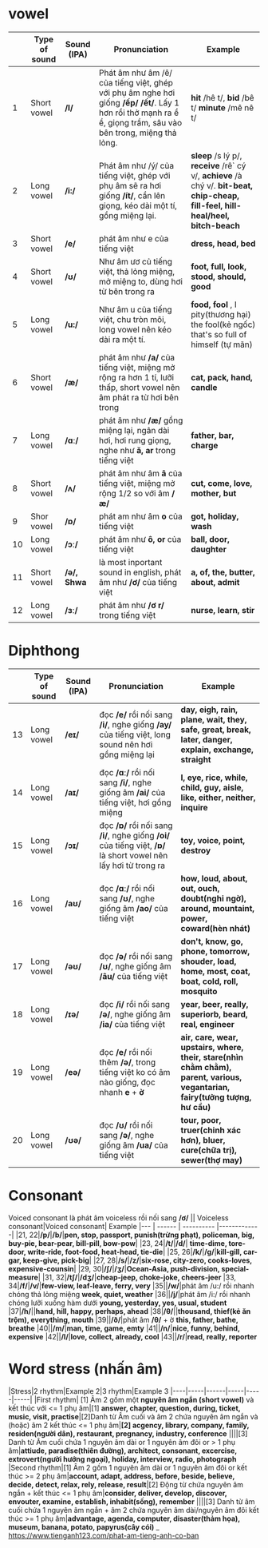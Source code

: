# vowel

| | Type of sound | Sound (IPA)      |      Pronunciation | Example |
|--- | ------        | ----------  |-------------     |------  |      
|1 | Short vowel| **/I/**| Phát âm như âm /ê/ của tiếng việt, ghép với phụ âm nghe hơi giống **/ếp/ /ết/**. Lấy 1 hơn rồi thở mạnh ra ề ề, giọng trầm, sâu vào bên trong, miệng thả lỏng.| **hit** /hê t/, **bid** /bê t/ **minute** /mê nê t/|
|2| Long vowel| **/i:/**| Phát âm như /ý/ của tiếng việt, ghép với phụ âm sẽ ra hơi giống **/ít/**, cần lên giọng, kéo dài một tí, gồng miệng lại.| **sleep** /s lý p/, **receive** /rê` cý v/, **achieve** /à chý v/. **bit-beat, chip-cheap, fill-feel, hill-heal/heel, bitch-beach**|
|3|Short vowel| **/e/**|phát âm như e của tiếng việt|**dress, head, bed**
|4| Short vowel| **/ʊ/**| Như âm ươ củ tiếng việt, thả lỏng miệng, mở miệng to, dùng hơi từ bên trong ra| **foot, full, look, stood, should, good**|
|5| Long vowel| **/u:/**| Như âm u của tiếng việt, chu  tròn môi, long vowel nên kéo dài ra một tí.| **food, fool** , I pity(thương hại) the fool(kẻ ngốc) that's so full of himself (tự mãn)|
|6|Short vowel|**/æ/** |phát âm như **/a/** của tiếng việt, miệng mở rộng ra hơn 1 tí, lưỡi thấp, short vowel nên âm phát ra từ hơi bên trong| **cat, pack, hand, candle**
|7|Long vowel|**/ɑː/**| phát âm như **/æ/** gồng miệng lại, ngân dài hơi, hơi rung giọng, nghe như **ă, ar** trong tiếng việt| **father, bar, charge**
|8|Short vowel|**/ʌ/**| phát âm như âm **â** của tiếng việt, miệng mở rộng 1/2 so với âm **/æ/** |**cut, come, love, mother, but**
|9|Shor vowel|**/ɒ/**| phát am như âm **o** của tiếng việt|**got, holiday, wash**
|10|Long vowel|**/ɔː/**|phát âm như **ô, or**  của tiếng việt|**ball, door, daughter**
|11|Short vowel|**/ə/, Shwa**|là most inportant sound in english, phát âm như **/ơ/** của tiếng việt| **a, of, the, butter, about, admit**
|12|Long vowel|**/ɜː/**|phát âm như **/ơ r/** trong tiếng việt|**nurse, learn, stir**

# Diphthong

| | Type of sound | Sound (IPA)      |      Pronunciation | Example |
|--- | ------        | ----------  |-------------     |------  |      
|13|Long vowel|**/eɪ/**|đọc **/e/** rồi nối sang **/i/**, nghe giống **/ay/** của tiếng việt, long sound nên hơi gồng miệng lại|**day, eigh, rain, plane, wait, they, safe, great, break, later, danger, explain, exchange, straight**|
|14|Long vowel|**/aɪ/**|đọc **/ɑː/** rồi nối sang **/i/**, nghe giống âm **/ai/** của tiếng việt, hơi gồng miệng|**I, eye, rice, while, child, guy, aisle, like, either, neither, inquire**
|15|Long vowel|**/ɔɪ/**|đọc **/ɒ/** rồi nối sang **/i/**, nghe giống **/oi/** của tiếng việt, **/ɒ/** là short vowel nên lấy hơi từ trong ra|**toy, voice, point, destroy**|
|16|Long vowel|**/aʊ/**|đọc **/ɑː/** rồi nối sang **/ʊ/**, nghe giống âm **/ao/** của tiếng việt|**how, loud, about, out, ouch, doubt(nghi ngờ), around, mountaint, power, coward(hèn nhát)**|
|17|Long vowel|**/əʊ/**|đọc **/ə/** rồi nối sang **/ʊ/**, nghe giống âm **/âu/** của tiếng việt|**don't, know, go, phone, tomorrow, shouder, load, home, most, coat, boat, cold, roll, mosquito**|
|18|Long vowel| **/ɪə/**|đọc **/i/** rồi nối sang **/ə/**, nghe giống âm **/ia/** của tiếng việt|**year, beer, really, superiorb, beard, real, engineer**|
|19|Long vowel|**/eə/**|đọc **/e/** rồi nối thêm **/ə/**, trong tiếng việt ko có âm nào giống, đọc nhanh **e** + **ờ**|**air, care, wear, upstairs, where, their, stare(nhìn chằm chằm), parent, various, vegantarian, fairy(tưởng tượng, hư cầu)**|
|20|Long vowel|**/ʊə/**|đọc **/ʊ/** rồi nối sang **/ə/**, nghe giống âm **/ua/** của tiếng việt|**tour, poor, truer(chinh xác hơn), bluer, cure(chữa trị), sewer(thợ may)**|

# Consonant
Voiced consonant là phát âm voiceless rồi nối sang **/ơ/**
|| Voiceless consonant|Voiced consonant| Example
|--- | ------        | ----------  |-------------|
|21, 22|**/p/**|**/b/**|**pen, stop, passport, punish(trừng phạt), policeman, big, buy-pie, bear-pear, bill-pill, bow-pow**|
|23, 24|**/t/**|**/d/**| **time-dime, tore-door, write-ride, foot-food, heat-head, tie-die**|
|25, 26|**/k/**|**/g/**|**kill-gill, car-gar, keep-give, pick-big**|
|27, 28|**/s/**|**/z/**|**six-rose, city-zero, cooks-loves, expensive-counsin**|
|29, 30|**/ʃ/**|**/ʒ/**|**Ocean-Asia, push-division, special-measure**|
|31, 32|**/tʃ/**|**/dʒ/**|**cheap-jeep, choke-joke, cheers-jeer**
|33, 34|**/f/**|**/v/**|**few-view, leaf-leave, ferry, very**
|35||**/w/**|phát âm /u:/ rồi nhanh chóng thả lỏng miệng **week, quiet, weather**
|36||**/j/**|phát âm /i:/ rồi nhanh chóng lưỡi xuống hàm dưới **young, yesterday,  yes, usual, student**
|37|**/h/**||**hand, hill, happy, perhaps, ahead**
|38|**/θ/**||**thousand, thief(kẻ ăn trộm), everything, mouth**
|39||**/ð/**|phát âm **/θ/** + ờ **this, father, bathe, breathe**
|40||**/m/**|**man, time, game, emty**
|41||**/n/**|**nice, funny, behind, expensive**
|42||**/l/**|**love, collect, already, cool**
|43||**/r/**|**read, really, reporter**

# Word stress (nhấn âm)
|Stress|2 rhythm|Example 2|3 rhythm|Example 3
|----|-----|------|-----|-----|-----|
|First rhythm| [1] Âm 2 gồm một **nguyên âm ngắn (short vowel)** và kết thúc với <= 1 phụ âm|[1] **answer, chapter, question,  during, ticket, music, visit, practise**|[2]Danh từ Âm cuối và âm 2 chứa nguyên âm ngắn và (hoặc) âm 2 kết thúc <= 1 phụ âm|**[2] acgency, library, company, family, residen(người dân), restaurant, pregnancy, industry, conference**
||||[3] Danh từ Âm cuối chứa 1 nguyên âm dài or 1 nguyên âm đôi or > 1 phụ âm|**attiude, paradise(thiên đường), architect, consonant, excercise, extrovert(người hướng ngoại), holiday, interview, radio, photograph**
|Second rhythm|[1] Âm 2 gồm 1 nguyên âm dài or 1 nguyên âm đôi or kết thúc >= 2 phụ âm|**account, adapt, address, before, beside, believe, decide, detect, relax, rely, release, result**|[2] Động từ chứa nguyên âm ngắn + kết thúc <= 1 phụ âm|**consider, deliver, develop, discover, envouter, examine, establish, inhabit(sống), remember**
||||[3] Danh từ âm cuối chứa 1 nguyên âm ngắn + âm 2 chứa nguyên âm dài/nguyên âm đôi kết thúc >= 1 phụ âm|**advantage, agenda, computer, disaster(thảm họa), museum, banana, potato, papyrus(cây cói)**
_ https://www.tienganh123.com/phat-am-tieng-anh-co-ban 